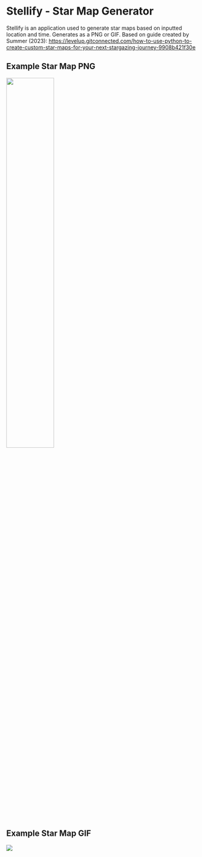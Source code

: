 # Stellify - Star Map Generator
Stellify is an application used to generate star maps based on inputted location and time. Generates as a PNG or GIF. Based on guide created by Summer (2023): https://levelup.gitconnected.com/how-to-use-python-to-create-custom-star-maps-for-your-next-stargazing-journey-9908b421f30e

## Example Star Map PNG
<img src="https://i.postimg.cc/pLB6x7Lj/New-York-USA-20250812-0000.png" width=50% height=50%/>

## Example Star Map GIF
<img src="https://i.postimg.cc/qRB04yrJ/New-York-USA-20250812-0000.gif"/>
